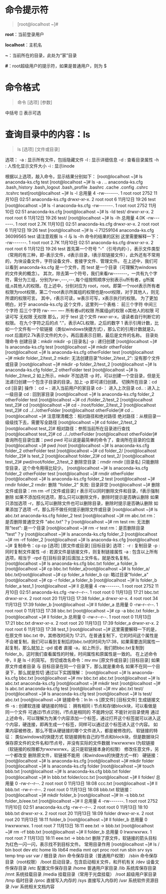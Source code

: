 # 命令提示符


> [root@localhost ~]# 

**root**：当前登录用户

**localhost**：主机名

**~**：当前所在的目录，此处为“家”目录

**#**：root超级用户的提示符，如果是普通用户，则为 $ 

# 命令格式

>命令 [选项] [参数]

中括号 [] 表示可选 
# 查询目录中的内容：ls


>ls [选项] [文件或目录] 

选项：
-a : 显示所有文件，包括隐藏文件
-l : 显示详细信息
-d : 查看目录属性
-h : 人性化显示文件大小
-i : 显示inode 

根据以上选项，敲入命令，显示结果分别如下： [root@localhost ~]# ls
anaconda-ks.cfg test
[root@localhost ~]# ls -a
. .. anaconda-ks.cfg .bash_history .bash_logout .bash_profile .bashrc .cache .config .cshrc .tcshrc test[root@localhost ~]# ls -l
总用量 4
-rw-------. 1 root root 2752 11月10日 02:51 anaconda-ks.cfg
drwxr-xr-x. 2 root root 6 11月12日 19:26 test
[root@localhost ~]# ls -l anaconda-ks.cfg -rw-------. 1 root root 2752 11月10日 02:51 anaconda-ks.cfg
[root@localhost ~]# ls -ld test/
drwxr-xr-x. 2 root root 6 11月12日 19:26 test/
[root@localhost ~]# ls -lh
总用量 4.0K
-rw-------. 1 root root 2.7K 11月10日 02:51 anaconda-ks.cfg
drwxr-xr-x. 2 root root 6 11月12日 19:26 test
[root@localhost ~]# ls -i
71259104 anaconda-ks.cfg 36099565 test
请注意观察 ls -l 与 ls -lh 命令的结果的区别 这里需要解释一下： -rw-------. 1 root root 2.7K 11月10日 02:51 anaconda-ks.cfg
drwxr-xr-x. 2 root root 6 11月12日 19:26 test
首先第一个符号 “-”（引号内的-），表示文件类型（常用的有三种，即-表示文件，d表示目录，l表示软链接文件），此外还有不常用的，为块设备文件，字符设备文件、套接字文件、管理文件。 在上述中，我们可以看到 anaconda-ks.cfg 是一个文件，而 test 是一个目录（可理解为windows的文件夹的概念）。 其次，除去第一个符号，我们来看rw-------，一共有九个字符，需分为三组，分别为rw-,---,---,每个组按照顺序分别表示u所有者，g所属组,o其他人的权限。在上述中，分别对应为 root，root。即第一个root表示所有者权限为root权限，第二个root表示所属组的权限也是root权限，对于其他人，则无所谓的权限可言。 其中，r表示可读，w表示可写，x表示执行的权限。 为了更加明白，对于 anaconda-ks.cfg 这个文件，这里列一个表格： 前三个字符	中间三个字符	后三个字符
rw-	—-	—-
所有者u的权限	所属组g的权限	o其他人的权限
可读可写	无权限	无权限
那么，对于 test 这个文件 rwxr-xr-x，请读者自行判断它的权限。 在九个字符之后的点 “.”，表示ACL权限，之后的数字 1 表示引用计数，比如一个文件有一个软链接（类似windows快捷方式），那么它的引用计数就是2。 root 后面的2.7k表示文件的大小，再后面表示日期，最后是文件的名称。 目录处理命令
创建目录：mkdir
mkdir -p [目录名] -p : 递归创建 [root@localhost ~]# ls
anaconda-ks.cfg test
[root@localhost ~]# mkdir otherFolder
[root@localhost ~]# ls
anaconda-ks.cfg otherFolder test
[root@localhost ~]# mkdir folder_2/test_2
mkdir: 无法创建目录"folder_2/test_2": 没有那个文件或目录
[root@localhost ~]# mkdir -p folder_2/test_2
[root@localhost ~]# ls
anaconda-ks.cfg folder_2 otherFolder test
[root@localhost ~]# ls folder_2/test_2
如上所示，mkdir 不加选项 -p 时，可以创建一个空目录，但是无法递归创建一个包含子目录的目录。加上 -p 即可递归创建。 切换所在目录：cd
cd [目录] 操作： cd ~ : 进入当前用户的家目录 cd-： 进入上次目录 cd.. : 进入上一级目录 cd : 回到家目录 [root@localhost ~]# ls
anaconda-ks.cfg folder_2 otherFolder test
[root@localhost ~]# cd /folder_2/test_2
[root@localhost test_2]# cd
[root@localhost ~]# cd -
/root/folder_2/test_2
[root@localhost test_2]# cd ../../otherFolder
[root@localhost otherFolder]# cd ..
[root@localhost ~]#
注意理清概念：相对路径和绝对路径 绝对路径：从根目录一级级找下去，需要写全路径 [root@localhost ~]# cd folder_2/test_2
[root@localhost test_2]#
相对路径：参照当前所在目录进行查找 [root@localhost test_2]# cd ../../otherFolder
[root@localhost otherFolder]#
查询所在目录位置：pwd
pwd 可以说是最简单的命令了，查询所在目录的位置 [root@localhost ~]# pwd
/root
[root@localhost ~]# ls
anaconda-ks.cfg folder_2 otherFolder test
[root@localhost ~]# cd folder_2/
[root@localhost folder_2]# ls
test_2
[root@localhost folder_2]# cd test_2/
[root@localhost test_2]# pwd/root/folder_2/test_2
删除空目录：rmdir
rmdir [目录名] 只能删除空目录，这个命令用得比较少。 [root@localhost ~]# ls
anaconda-ks.cfg folder_2 otherFolder test
[root@localhost ~]# rmdir otherFolder
[root@localhost ~]# ls
anaconda-ks.cfg folder_2 test
[root@localhost ~]# rmdir folder_2
rmdir: 删除 "folder_2" 失败: 目录非空
[root@localhost ~]#
删除文件或目录：rm
rm -rf [文件或目录] r 表示可以同时删除文件和目录，f表示强制删除 如果不添加任何选项，那么只可以删除文件，删除时提示是否确认删除 如果只添加选项 -r，那么可以删除文件也可以删除目录，删除时提示是否确认删除 如果添加了选项 -rf，那么将不做任何提示删除文件或目录 [root@localhost ~]# ls
abc.txt anaconda-ks.cfg folder_2 test
[root@localhost ~]# rm abc.txt
rm：是否删除普通空文件 "abc.txt"？y
[root@localhost ~]# rm test
rm: 无法删除"test": 是一个目录
[root@localhost ~]# rm -r test
rm：是否删除目录 "test"？y
[root@localhost ~]# ls
anaconda-ks.cfg folder_2
[root@localhost ~]# rm -rf folder_2
[root@localhost ~]# ls
anaconda-ks.cfg
[root@localhost ~]#
复制命令：cp
cp [选项] [原文件或目录] [目标目录] 选项：
-r : 复制目录
-p : 同时复制文件属性
-d : 若源文件是链接文件，则复制链接属性
-a : 包含以上所有选项，相当于 -rpd 在[目标目录]后面加上文件名，就是改名复制。 [root@localhost ~]# ls
anaconda-ks.cfg bbc.txt folder_a folder_b
[root@localhost ~]# cp bbc.txt folder_a[root@localhost ~]# ls folder_a/
bbc.txt[root@localhost ~]# cp folder_a folder_b
cp: 略过目录"folder_a"
[root@localhost ~]# cp -r folder_a folder_b
[root@localhost ~]# ls folder_b
folder_a test_1
[root@localhost ~]# ll
总用量 4
-rw-------. 1 root root 2752 11月10日 02:51 anaconda-ks.cfg
-rw-r--r--. 1 root root 0 11月13日 17:21 bbc.txt
drwxr-xr-x. 2 root root 20 11月13日 17:38 folder_a
drwxr-xr-x. 4 root root 34 11月13日 17:39 folder_b
[root@localhost ~]# ll folder_a
总用量 0
-rw-r--r--. 1 root root 0 11月13日 17:38 bbc.txt
[root@localhost ~]# cp -a bbc.txt folder_b
[root@localhost ~]# ll folder_b
总用量 0
-rw-r--r--. 1 root root 0 11月13日 17:21 bbc.txt
drwxr-xr-x. 2 root root 20 11月13日 17:39 folder_a
drwxr-xr-x. 2 root root 6 11月13日 17:38 test_1
[root@localhost ~]#
这里需要解释一下的是，在原文件 bbc.txt 中，其修改时间为 17:21，在普通复制下，它的时间这个属性是不会被复制，我们可以看到复制后的bbc.txt的时间为17:38，如果需要连同属性一起复制，那么就加上 -pd 或者 直接 -a，如上所示，我们把bbc.txt复制到folder_b，这时我们查看属性的时候，时间属性和原属性是一致的。 在上述命令中，ll 是 ls -l 的简写。 剪切或改名命令：mv
mv [原文件或目录] [目标目录] 如果原文件或者目录 与 目标目录在同一个目录下，那么就是重命名 如果不在同一个目录下，那么就是剪切 通过以下实践理解： [root@localhost ~]# ls
anaconda-ks.cfg bbc.txt
[root@localhost ~]# mv bbc.txt abc.txt
[root@localhost ~]# ls
abc.txt anaconda-ks.cfg
[root@localhost ~]# mkdir test
[root@localhost ~]# ls
abc.txt anaconda-ks.cfg test
[root@localhost ~]# mv abc.txt test/
[root@localhost ~]# ls
anaconda-ks.cfg test
[root@localhost ~]# ls test/
abc.txt
[root@localhost ~]#
链接命令：ln
ln -s [原文件] [目标文件] 生成链接文件
-s : 创建软连接 硬链接的特征： 拥有相同 i 节点和存储block块，可以看做是同一个文件 可通过i节点识别，i节点是相同的 不能跨分区 不能针对目录使用 通过上述命令，可以理解为为某个内容添加一个标签，通过打开这个标签就可以进入这个内容，硬连接，即再生成一个标签，同样可以通过这个标签进入这个内容。 如果内容被修改，那么不管从硬链接的哪个文件进入，都是被修改的。 软链接的特征： 类似windows的快捷方式 软链接拥有自己的i节点和block块，但是数据块只保存原文件的文件名和I节点号，并没有实际的文件数据 lrwxrwxrwx l为软链接（软链接的权限都为rwxrwxrwx，这只是软链接本身的权限） 修改任意文件，另一个都改变 删除原文件，软链接不能用（和windows的快捷方式一样） 硬链接： [root@localhost ~]# ls
anaconda-ks.cfg
[root@localhost ~]# mkdir folder
[root@localhost ~]# ls
anaconda-ks.cfg folder
[root@localhost ~]# touch bbb.txt
[root@localhost ~]# ls
anaconda-ks.cfg bbb.txt folder
[root@localhost ~]# ln bbb.txt folder/ccc.txt
[root@localhost ~]# ll folder/ 总用量 0
-rw-r--r--. 2 root root 0 11月13日 18:08 ccc.txt
[root@localhost ~]# ll bbb.txt -rw-r--r--. 2 root root 0 11月13日 18:08 bbb.txt
软链接： [root@localhost ~]# mkdir folder_b
[root@localhost ~]# ln -s bbb.txt folder_b/eee.txt
[root@localhost ~]# ll 总用量 4
-rw-------. 1 root root 2752 11月10日 02:51 anaconda-ks.cfg
-rw-r--r--. 2 root root 0 11月13日 18:10 bbb.txt
drwxr-xr-x. 2 root root 20 11月13日 18:09 folder
drwxr-xr-x. 2 root root 20 11月13日 18:11 folder_b
[root@localhost ~]# ll folder_b
总用量 0
lrwxrwxrwx. 1 root root 7 11月13日 18:11 eee.txt -> bbb.txt
[root@localhost ~]# rm -rf bbb.txt [root@localhost ~]# ll folder_b
总用量 0
lrwxrwxrwx. 1 root root 7 11月13日 18:11 eee.txt -> bbb.txt
删除了原文件，软链接的箭头目标为红色一闪一闪，表示找不到目标文件。 常用目录作用
[root@localhost ~]# ls /
bin boot dev etc home lib lib64 media mnt opt proc root run sbin srv sys temp tmp usr var
/ 根目录 /bin 命令保存目录（普通用户权限） /sbin 命令保存目录（root权限） /boot 启动目录，包含启动相关文件，和开机有关 /dev 设备文件保存目录 /etc 配置文件保存目录 /home 普通用户家目录 /lib 系统库保存目录 /mnt 系统挂载目录 /media 挂载目录（常用于光盘挂载） /root 超级用户家目录 /tmp 临时目录 /proc 直接写入内存的 /sys 直接写入内存的 /usr 系统软件资源目录 /var 系统相关文档内容

